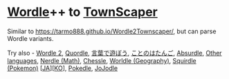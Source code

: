 # [Wordle](https://www.nytimes.com/games/wordle/index.html)++ to [TownScaper](https://www.townscapergame.com/)

Similar to <https://tarmo888.github.io/Wordle2Townscaper/>, but can parse Wordle variants.

Try also - [Wordle 2](https://www.wordle2.in/), [Quordle](https://www.quordle.com/), [言葉で遊ぼう](https://taximanli.github.io/kotobade-asobou/), [ことのはたんご](https://plum-chloride.jp/kotonoha-tango/index.html), [Absurdle](https://qntm.org/files/wordle/index.html), [Other languages](https://blog.duolingo.com/wordle-in-other-languages/), [Nerdle (Math)](https://nerdlegame.com/), [Chessle](https://jackli.gg/chessle/), [Worldle (Geography)](https://worldle.teuteuf.fr/), [Squirdle (Pokemon)](https://squirdle.polv.cc) [[JA](https://ja-squirdle.vercel.app)][[KO](https://ko-squirdle.vercel.app)], [Pokedle](https://pokedle.vercel.app/), [JoJodle](https://jojo-news.com/fun/jojodle/)
